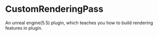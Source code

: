 # CustomRenderingPass
An unreal engine(5.5) plugin, which teaches you how to build rendering features in plugin.
